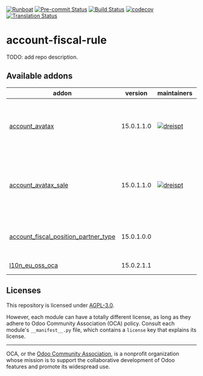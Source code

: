 
[![Runboat](https://img.shields.io/badge/runboat-Try%20me-875A7B.png)](https://runboat.odoo-community.org/builds?repo=OCA/account-fiscal-rule&target_branch=15.0)
[![Pre-commit Status](https://github.com/OCA/account-fiscal-rule/actions/workflows/pre-commit.yml/badge.svg?branch=15.0)](https://github.com/OCA/account-fiscal-rule/actions/workflows/pre-commit.yml?query=branch%3A15.0)
[![Build Status](https://github.com/OCA/account-fiscal-rule/actions/workflows/test.yml/badge.svg?branch=15.0)](https://github.com/OCA/account-fiscal-rule/actions/workflows/test.yml?query=branch%3A15.0)
[![codecov](https://codecov.io/gh/OCA/account-fiscal-rule/branch/15.0/graph/badge.svg)](https://codecov.io/gh/OCA/account-fiscal-rule)
[![Translation Status](https://translation.odoo-community.org/widgets/account-fiscal-rule-15-0/-/svg-badge.svg)](https://translation.odoo-community.org/engage/account-fiscal-rule-15-0/?utm_source=widget)

<!-- /!\ do not modify above this line -->

# account-fiscal-rule

TODO: add repo description.

<!-- /!\ do not modify below this line -->

<!-- prettier-ignore-start -->

[//]: # (addons)

Available addons
----------------
addon | version | maintainers | summary
--- | --- | --- | ---
[account_avatax](account_avatax/) | 15.0.1.1.0 | [![dreispt](https://github.com/dreispt.png?size=30px)](https://github.com/dreispt) | Automatic Tax application using the Avalara Avatax Service
[account_avatax_sale](account_avatax_sale/) | 15.0.1.1.0 | [![dreispt](https://github.com/dreispt.png?size=30px)](https://github.com/dreispt) | Sales Orders with automatic Tax application using Avatax
[account_fiscal_position_partner_type](account_fiscal_position_partner_type/) | 15.0.1.0.0 |  | Account Fiscal Position Partner Type
[l10n_eu_oss_oca](l10n_eu_oss_oca/) | 15.0.2.1.1 |  | L10n EU OSS OCA

[//]: # (end addons)

<!-- prettier-ignore-end -->

## Licenses

This repository is licensed under [AGPL-3.0](LICENSE).

However, each module can have a totally different license, as long as they adhere to Odoo Community Association (OCA)
policy. Consult each module's `__manifest__.py` file, which contains a `license` key
that explains its license.

----
OCA, or the [Odoo Community Association](http://odoo-community.org/), is a nonprofit
organization whose mission is to support the collaborative development of Odoo features
and promote its widespread use.

